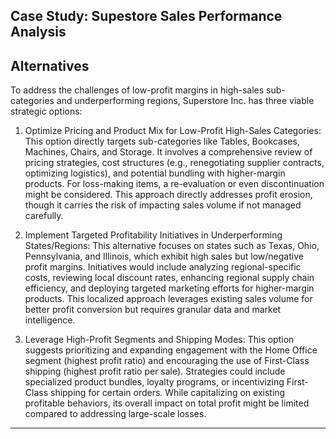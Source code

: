 <h2>Case Study: Supestore Sales Performance Analysis</h2>


<h2>Alternatives</h2>

To address the challenges of low-profit margins in high-sales sub-categories and underperforming regions, Superstore Inc. has three viable strategic options:

1.	Optimize Pricing and Product Mix for Low-Profit High-Sales Categories: This option directly targets sub-categories like Tables, Bookcases, Machines, Chairs, and Storage. It involves a comprehensive review of pricing strategies, cost structures (e.g., renegotiating supplier contracts, optimizing logistics), and potential bundling with higher-margin products. For loss-making items, a re-evaluation or even discontinuation might be considered. This approach directly addresses profit erosion, though it carries the risk of impacting sales volume if not managed carefully.

2.	Implement Targeted Profitability Initiatives in Underperforming States/Regions: This alternative focuses on states such as Texas, Ohio, Pennsylvania, and Illinois, which exhibit high sales but low/negative profit margins. Initiatives would include analyzing regional-specific costs, reviewing local discount rates, enhancing regional supply chain efficiency, and deploying targeted marketing efforts for higher-margin products. This localized approach leverages existing sales volume for better profit conversion but requires granular data and market intelligence.

3.	Leverage High-Profit Segments and Shipping Modes: This option suggests prioritizing and expanding engagement with the Home Office segment (highest profit ratio) and encouraging the use of First-Class shipping (highest profit ratio per sale). Strategies could include specialized product bundles, loyalty programs, or incentivizing First-Class shipping for certain orders. While capitalizing on existing profitable behaviors, its overall impact on total profit might be limited compared to addressing large-scale losses.

---
